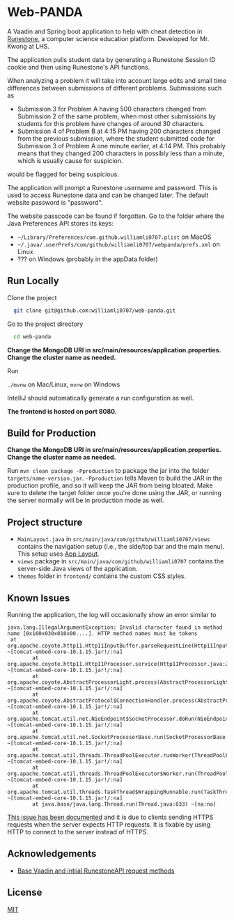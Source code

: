 
# Web-PANDA

A Vaadin and Spring boot application to help with cheat detection in [Runestone](https://landing.runestone.academy/), a computer science education platform. Developed for Mr. Kwong at LHS.

The application pulls student data by generating a Runestone Session ID cookie and then using Runestone's API functions.

When analyzing a problem it will take into account large edits and small time differences between submissions of different problems. Submissions such as
- Submission 3 for Problem A having 500 characters changed from Submission 2 of the same problem, when most other submissions by students for this problem have changes of around 30 characters.
- Submission 4 of Problem B at 4:15 PM having 200 characters changed from the previous submission, where the student submitted code for Submission 3 of Problem A one minute earlier, at 4:14 PM. This probably means that they changed 200 characters in possibly less than a minute, which is usually cause for suspicion.

would be flagged for being suspicious.

The application will prompt a Runestone username and password. This is used to access Runestone data and can be changed later. The default website password is "password". 

The website passcode can be found if forgotten. Go to the folder where the Java Preferences API stores its keys: 
- `~/Library/Preferences/com.github.williamli0707.plist` on MacOS
- `~/.java/.userPrefs/com/github/williamli0707/webpanda/prefs.xml` on Linux
- ??? on Windows (probably in the appData folder)

## Run Locally

Clone the project

```bash
  git clone git@github.com:williamli0707/web-panda.git
```

Go to the project directory

```bash
  cd web-panda
```

**Change the MongoDB URI in src/main/resources/application.properties. Change the cluster name as needed.**

Run

`./mvnw` on Mac/Linux, `mvnw` on Windows

IntelliJ should automatically generate a run configuration as well.

**The frontend is hosted on port 8080.**
## Build for Production

**Change the MongoDB URI in src/main/resources/application.properties. Change the cluster name as needed.**

Run `mvn clean package -Pproduction` to package the jar into the folder `targets/name-version.jar`. `-Pproduction` tells Maven to build the JAR in the production profile, and so it will keep the JAR from being bloated. Make sure to delete the target folder once you're done using the JAR, or running the server normally will be in production mode as well.
## Project structure

- `MainLayout.java` in `src/main/java/com/github/williamli0707/views` contains the navigation setup (i.e., the
  side/top bar and the main menu). This setup uses
  [App Layout](https://vaadin.com/docs/components/app-layout).
- `views` package in `src/main/java/com/github/williamli0707` contains the server-side Java views of the application.
- `themes` folder in `frontend/` contains the custom CSS styles.
## Known Issues

Running the application, the log will occasionally show an error similar to
```
java.lang.IllegalArgumentException: Invalid character found in method name [0x160x030x010x00....]. HTTP method names must be tokens
 at org.apache.coyote.http11.Http11InputBuffer.parseRequestLine(Http11InputBuffer.java:407) ~[tomcat-embed-core-10.1.15.jar!/:na]
        at org.apache.coyote.http11.Http11Processor.service(Http11Processor.java:264) ~[tomcat-embed-core-10.1.15.jar!/:na]
        at org.apache.coyote.AbstractProcessorLight.process(AbstractProcessorLight.java:63) ~[tomcat-embed-core-10.1.15.jar!/:na]
        at org.apache.coyote.AbstractProtocol$ConnectionHandler.process(AbstractProtocol.java:896) ~[tomcat-embed-core-10.1.15.jar!/:na]
        at org.apache.tomcat.util.net.NioEndpoint$SocketProcessor.doRun(NioEndpoint.java:1744) ~[tomcat-embed-core-10.1.15.jar!/:na]
        at org.apache.tomcat.util.net.SocketProcessorBase.run(SocketProcessorBase.java:52) ~[tomcat-embed-core-10.1.15.jar!/:na]
        at org.apache.tomcat.util.threads.ThreadPoolExecutor.runWorker(ThreadPoolExecutor.java:1191) ~[tomcat-embed-core-10.1.15.jar!/:na]
        at org.apache.tomcat.util.threads.ThreadPoolExecutor$Worker.run(ThreadPoolExecutor.java:659) ~[tomcat-embed-core-10.1.15.jar!/:na]
        at org.apache.tomcat.util.threads.TaskThread$WrappingRunnable.run(TaskThread.java:61) ~[tomcat-embed-core-10.1.15.jar!/:na]
        at java.base/java.lang.Thread.run(Thread.java:833) ~[na:na]
```

[This issue has been documented](https://stackoverflow.com/questions/42218237/tomcat-java-lang-illegalargumentexception-invalid-character-found-in-method-na) and it is due to clients sending HTTPS requests when the server expects HTTP requests. It is fixable by using HTTP to connect to the server instead of HTTPS. 
## Acknowledgements

- [Base Vaadin and intiial RunestoneAPI request methods](https://github.com/caupcakes/runestone-submission-downloader)


## License

[MIT](https://choosealicense.com/licenses/mit/)

